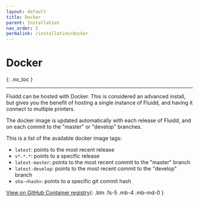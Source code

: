 ```yaml
---
layout: default
title: Docker
parent: Installation
nav_order: 2
permalink: /installation/docker
---
```


# Docker
{: .no_toc }

---

Fluidd can be hosted with Docker. This is considered an advanced install, but
gives you the benefit of hosting a single instance of Fluidd, and having it
connect to multiple printers.

The docker image is updated automatically with each release of Fluidd, and
on each commit to the "master" or "develop" branches.

This is a list of the available docker image tags:

- `latest`: points to the most recent release
- `v*.*.*`: points to a specific release
- `latest-master`: points to the most recent commit to the "master" branch
- `latest-develop`: points to the most recent commit to the "develop" branch
- `sha-<hash>`: points to a specific git commit hash

[View on GitHub Container registry](https://github.com/fluidd-core/fluidd/pkgs/container/fluidd){: .btn .fs-5 .mb-4 .mb-md-0 }
